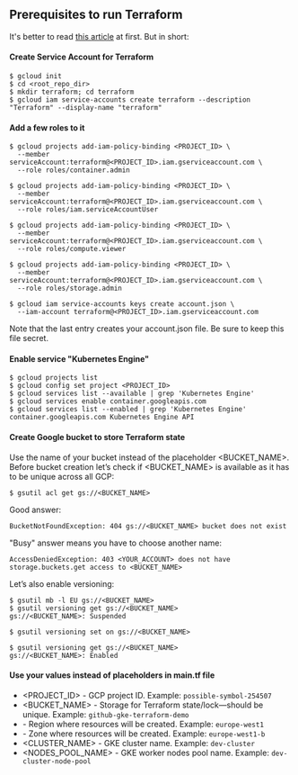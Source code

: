 ## Prerequisites to run Terraform

It's better to read [this article](https://community.intersystems.com/post/automating-gke-creation-circleci-builds) at first. But in short:

#### Create Service Account for Terraform
```
$ gcloud init
$ cd <root_repo_dir>
$ mkdir terraform; cd terraform
$ gcloud iam service-accounts create terraform --description "Terraform" --display-name "terraform"
```

#### Add a few roles to it
```
$ gcloud projects add-iam-policy-binding <PROJECT_ID> \
  --member serviceAccount:terraform@<PROJECT_ID>.iam.gserviceaccount.com \
  --role roles/container.admin

$ gcloud projects add-iam-policy-binding <PROJECT_ID> \
  --member serviceAccount:terraform@<PROJECT_ID>.iam.gserviceaccount.com \
  --role roles/iam.serviceAccountUser

$ gcloud projects add-iam-policy-binding <PROJECT_ID> \
  --member serviceAccount:terraform@<PROJECT_ID>.iam.gserviceaccount.com \
  --role roles/compute.viewer

$ gcloud projects add-iam-policy-binding <PROJECT_ID> \
  --member serviceAccount:terraform@<PROJECT_ID>.iam.gserviceaccount.com \
  --role roles/storage.admin

$ gcloud iam service-accounts keys create account.json \
  --iam-account terraform@<PROJECT_ID>.iam.gserviceaccount.com
```
Note that the last entry creates your account.json file. Be sure to keep this file secret.

#### Enable service "Kubernetes Engine"
```
$ gcloud projects list
$ gcloud config set project <PROJECT_ID>
$ gcloud services list --available | grep 'Kubernetes Engine'
$ gcloud services enable container.googleapis.com
$ gcloud services list --enabled | grep 'Kubernetes Engine'
container.googleapis.com Kubernetes Engine API
```

#### Create Google bucket to store Terraform state
Use the name of your bucket instead of the placeholder <BUCKET_NAME>. Before bucket creation let’s check if <BUCKET_NAME> is available as it has to be unique across all GCP:
```
$ gsutil acl get gs://<BUCKET_NAME>
```

Good answer:
```
BucketNotFoundException: 404 gs://<BUCKET_NAME> bucket does not exist
```

"Busy" answer means you have to choose another name:
```
AccessDeniedException: 403 <YOUR_ACCOUNT> does not have storage.buckets.get access to <BUCKET_NAME>
```

Let’s also enable versioning:
```
$ gsutil mb -l EU gs://<BUCKET_NAME>
$ gsutil versioning get gs://<BUCKET_NAME>
gs://<BUCKET_NAME>: Suspended

$ gsutil versioning set on gs://<BUCKET_NAME>

$ gsutil versioning get gs://<BUCKET_NAME>
gs://<BUCKET_NAME>: Enabled
```

#### Use your values instead of placeholders in main.tf file
* <PROJECT_ID> - GCP project ID. Example: `possible-symbol-254507`
* <BUCKET_NAME> - Storage for Terraform state/lock—should be unique. Example: `github-gke-terraform-demo`
* <REGION> - Region where resources will be created. Example: `europe-west1`
* <LOCATION> - Zone where resources will be created. Example: `europe-west1-b`
* <CLUSTER_NAME> - GKE cluster name. Example: `dev-cluster`
* <NODES_POOL_NAME> - GKE worker nodes pool name. Example: `dev-cluster-node-pool`
